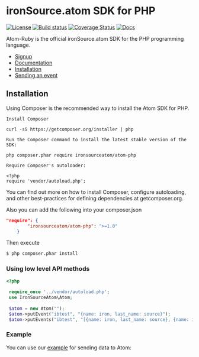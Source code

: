 # ironSource.atom SDK for PHP
[![License][license-image]][license-url]
[![Build status][travis-image]][travis-url]
[![Coverage Status][coveralls-image]][coveralls-url]
[![Docs][docs-image]][docs-url]

Atom-Ruby is the official ironSource.atom SDK for the PHP programming language.

- [Signup](https://atom.ironsrc.com/#/signup)
- [Documentation][docs-url]
- [Installation](#Installation)
- [Sending an event](#Using)

## Installation
Using Composer is the recommended way to install the Atom SDK for PHP.

    Install Composer

    curl -sS https://getcomposer.org/installer | php

    Run the Composer command to install the latest stable version of the SDK:

    php composer.phar require ironsourceatom/atom-php

    Require Composer's autoloader:

    <?php
    require 'vendor/autoload.php';

You can find out more on how to install Composer, configure autoloading, and other best-practices for defining dependencies at getcomposer.org.

Also you can add the following into your composer.json
```json
"require": {
		"ironsourceatom/atom-php": ">=1.0"
	}
```
Then execute
```bash
$ php composer.phar install
```
### Using low level API methods

```php
<?php
 
 require_once '../vendor/autoload.php';
 use IronSourceAtom\Atom;
 
 $atom = new Atom("");
 $atom->putEvent("ibtest", "{name: iron, last_name: source}");
 $atom->putEvents("ibtest", "[{name: iron, last_name: source}, {name: iron1, last_name: source1}]");

```

### Example

You can use our [example][example-url] for sending data to Atom:


[example-url]: https://github.com/ironSource/atom-ruby/tree/feature/ISA-359/example
[license-image]: https://img.shields.io/badge/license-MIT-blue.svg?style=flat-square
[license-url]: LICENSE.txt
[travis-image]: https://travis-ci.org/ironSource/atom-ruby.svg?branch=master
[travis-url]: https://travis-ci.org/ironSource/atom-ruby
[coveralls-image]: https://coveralls.io/repos/github/ironSource/atom-ruby/badge.svg?branch=master
[coveralls-url]: https://coveralls.io/github/ironSource/atom-ruby?branch=master
[docs-image]: https://img.shields.io/badge/docs-latest-blue.svg
[docs-url]: https://ironsource.github.io/atom-ruby/
